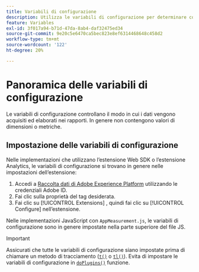 ```yaml
---
title: Variabili di configurazione
description: Utilizza le variabili di configurazione per determinare come vengono raccolti i dati.
feature: Variables
exl-id: 3f017a94-b71d-47da-8ab4-daf32475ed34
source-git-commit: 9e20c5e6470ca5bec823e8ef6314468648c458d2
workflow-type: tm+mt
source-wordcount: '122'
ht-degree: 20%

---
```


# Panoramica delle variabili di configurazione

Le variabili di configurazione controllano il modo in cui i dati vengono acquisiti ed elaborati nei rapporti. In genere non contengono valori di dimensioni o metriche.

## Impostazione delle variabili di configurazione

Nelle implementazioni che utilizzano l’estensione Web SDK o l’estensione Analytics, le variabili di configurazione si trovano in genere nelle impostazioni dell’estensione:

1. Accedi a [Raccolta dati di Adobe Experience Platform](https://experience.adobe.com/data-collection) utilizzando le credenziali Adobe ID.
1. Fai clic sulla proprietà del tag desiderata.
1. Fai clic su [!UICONTROL Extensions] , quindi fai clic su [!UICONTROL Configure] nell’estensione.

Nelle implementazioni JavaScript con `AppMeasurement.js`, le variabili di configurazione sono in genere impostate nella parte superiore del file JS.

>[!IMPORTANT]
>
>Assicurati che tutte le variabili di configurazione siano impostate prima di chiamare un metodo di tracciamento ([`t()`](../functions/t-method.md) o [`tl()`](../functions/tl-method.md)). Evita di impostare le variabili di configurazione in [`doPlugins()`](../functions/doplugins.md) funzione.
